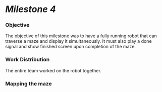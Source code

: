 # __*Milestone 4*__

### Objective
The objective of this milestone was to have a fully running robot that can traverse a maze and display it simultaneously. It must also play a done signal and show finished screen upon completion of the maze. 

### Work Distribution
The entire team worked on the robot together. 

### Mapping the maze

